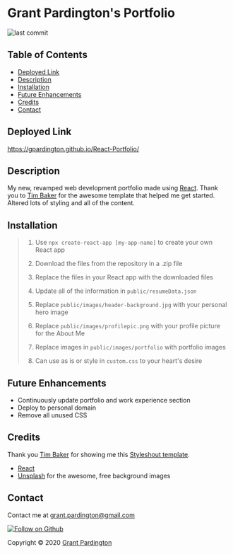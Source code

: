 # Grant Pardington's Portfolio

![last commit](https://img.shields.io/github/last-commit/gpardington/React-Portfolio?style=flat-square)

## Table of Contents
- [Deployed Link](#deployed-link)
- [Description](#description)
- [Installation](#installation)
- [Future Enhancements](#future-enhancements)
- [Credits](#Credits)
- [Contact](#Contact)

## Deployed Link

https://gpardington.github.io/React-Portfolio/

## Description

My new, revamped web development portfolio made using [React](https://reactjs.org/). Thank you to [Tim Baker](https://github.com/tbakerx/react-resume-template) for the awesome template that helped me get started. Altered lots of styling and all of the content. 


## Installation

> 1. Use `npx create-react-app [my-app-name]` to create your own React app
>
> 2. Download the files from the repository in a .zip file
>
> 3. Replace the files in your React app with the downloaded files
>
> 4. Update all of the information in `public/resumeData.json`
>
> 5. Replace `public/images/header-background.jpg` with your personal hero image
>
> 6. Replace `public/images/profilepic.png` with your profile picture for the About Me
>
> 7. Replace images in `public/images/portfolio` with portfolio images
>
> 8. Can use as is or style in `custom.css` to your heart's desire

## Future Enhancements

- Continuously update portfolio and work experience section
- Deploy to personal domain 
- Remove all unused CSS

## Credits

Thank you [Tim Baker](https://github.com/tbakerx/react-resume-template) for showing me this [Styleshout template](https://www.styleshout.com/free-templates/ceevee/).

- [React](https://reactjs.org/)
- [Unsplash](https://unsplash.com/) for the awesome, free background images


## Contact

Contact me at [grant.pardington@gmail.com](mailto:grant.pardington@gmail.com)

[![Follow on Github](https://img.shields.io/github/followers/gpardington?label=Follow&style=social)](http://www.github.com/gpardington)

Copyright © 2020 [Grant Pardington](http://www.github.com/gpardington)